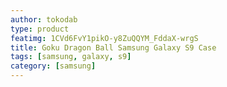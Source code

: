 ```yaml
---
author: tokodab
type: product
featimg: 1CVd6FvY1pikO-y8ZuQQYM_FddaX-wrgS
title: Goku Dragon Ball Samsung Galaxy S9 Case
tags: [samsung, galaxy, s9]
category: [samsung]
---
```

